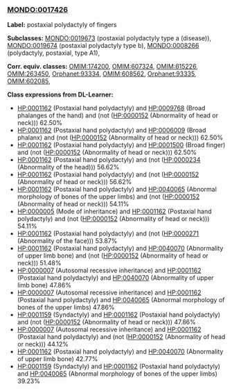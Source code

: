 
### [MONDO:0017426](http://purl.obolibrary.org/obo/MONDO_0017426)
**Label:** postaxial polydactyly of fingers

**Subclasses:** [MONDO:0019673](http://purl.obolibrary.org/obo/MONDO_0019673) (postaxial polydactyly type a (disease)), [MONDO:0019674](http://purl.obolibrary.org/obo/MONDO_0019674) (postaxial polydactyly type b), [MONDO:0008266](http://purl.obolibrary.org/obo/MONDO_0008266) (polydactyly, postaxial, type A1), 

**Corr. equiv. classes:** [OMIM:174200](http://purl.obolibrary.org/obo/OMIM_174200), [OMIM:607324](http://purl.obolibrary.org/obo/OMIM_607324), [OMIM:615226](http://purl.obolibrary.org/obo/OMIM_615226), [OMIM:263450](http://purl.obolibrary.org/obo/OMIM_263450), [Orphanet:93334](http://www.orpha.net/ORDO/Orphanet_93334), [OMIM:608562](http://purl.obolibrary.org/obo/OMIM_608562), [Orphanet:93335](http://www.orpha.net/ORDO/Orphanet_93335), [OMIM:602085](http://purl.obolibrary.org/obo/OMIM_602085), 

**Class expressions from DL-Learner:**

- [HP:0001162](http://purl.obolibrary.org/obo/HP_0001162) (Postaxial hand polydactyly) and [HP:0009768](http://purl.obolibrary.org/obo/HP_0009768) (Broad phalanges of the hand) and (not ([HP:0000152](http://purl.obolibrary.org/obo/HP_0000152) (Abnormality of head or neck))) 62.50%
- [HP:0001162](http://purl.obolibrary.org/obo/HP_0001162) (Postaxial hand polydactyly) and [HP:0006009](http://purl.obolibrary.org/obo/HP_0006009) (Broad phalanx) and (not ([HP:0000152](http://purl.obolibrary.org/obo/HP_0000152) (Abnormality of head or neck))) 62.50%
- [HP:0001162](http://purl.obolibrary.org/obo/HP_0001162) (Postaxial hand polydactyly) and [HP:0001500](http://purl.obolibrary.org/obo/HP_0001500) (Broad finger) and (not ([HP:0000152](http://purl.obolibrary.org/obo/HP_0000152) (Abnormality of head or neck))) 62.50%
- [HP:0001162](http://purl.obolibrary.org/obo/HP_0001162) (Postaxial hand polydactyly) and (not ([HP:0000234](http://purl.obolibrary.org/obo/HP_0000234) (Abnormality of the head))) 56.62%
- [HP:0001162](http://purl.obolibrary.org/obo/HP_0001162) (Postaxial hand polydactyly) and (not ([HP:0000152](http://purl.obolibrary.org/obo/HP_0000152) (Abnormality of head or neck))) 56.62%
- [HP:0001162](http://purl.obolibrary.org/obo/HP_0001162) (Postaxial hand polydactyly) and [HP:0040065](http://purl.obolibrary.org/obo/HP_0040065) (Abnormal morphology of bones of the upper limbs) and (not ([HP:0000152](http://purl.obolibrary.org/obo/HP_0000152) (Abnormality of head or neck))) 54.11%
- [HP:0000005](http://purl.obolibrary.org/obo/HP_0000005) (Mode of inheritance) and [HP:0001162](http://purl.obolibrary.org/obo/HP_0001162) (Postaxial hand polydactyly) and (not ([HP:0000152](http://purl.obolibrary.org/obo/HP_0000152) (Abnormality of head or neck))) 54.11%
- [HP:0001162](http://purl.obolibrary.org/obo/HP_0001162) (Postaxial hand polydactyly) and (not ([HP:0000271](http://purl.obolibrary.org/obo/HP_0000271) (Abnormality of the face))) 53.87%
- [HP:0001162](http://purl.obolibrary.org/obo/HP_0001162) (Postaxial hand polydactyly) and [HP:0040070](http://purl.obolibrary.org/obo/HP_0040070) (Abnormality of upper limb bone) and (not ([HP:0000152](http://purl.obolibrary.org/obo/HP_0000152) (Abnormality of head or neck))) 51.48%
- [HP:0000007](http://purl.obolibrary.org/obo/HP_0000007) (Autosomal recessive inheritance) and [HP:0001162](http://purl.obolibrary.org/obo/HP_0001162) (Postaxial hand polydactyly) and [HP:0040070](http://purl.obolibrary.org/obo/HP_0040070) (Abnormality of upper limb bone) 47.86%
- [HP:0000007](http://purl.obolibrary.org/obo/HP_0000007) (Autosomal recessive inheritance) and [HP:0001162](http://purl.obolibrary.org/obo/HP_0001162) (Postaxial hand polydactyly) and [HP:0040065](http://purl.obolibrary.org/obo/HP_0040065) (Abnormal morphology of bones of the upper limbs) 47.86%
- [HP:0001159](http://purl.obolibrary.org/obo/HP_0001159) (Syndactyly) and [HP:0001162](http://purl.obolibrary.org/obo/HP_0001162) (Postaxial hand polydactyly) and (not ([HP:0000152](http://purl.obolibrary.org/obo/HP_0000152) (Abnormality of head or neck))) 47.86%
- [HP:0000007](http://purl.obolibrary.org/obo/HP_0000007) (Autosomal recessive inheritance) and [HP:0001162](http://purl.obolibrary.org/obo/HP_0001162) (Postaxial hand polydactyly) and (not ([HP:0000152](http://purl.obolibrary.org/obo/HP_0000152) (Abnormality of head or neck))) 44.12%
- [HP:0001162](http://purl.obolibrary.org/obo/HP_0001162) (Postaxial hand polydactyly) and [HP:0040070](http://purl.obolibrary.org/obo/HP_0040070) (Abnormality of upper limb bone) 42.77%
- [HP:0001159](http://purl.obolibrary.org/obo/HP_0001159) (Syndactyly) and [HP:0001162](http://purl.obolibrary.org/obo/HP_0001162) (Postaxial hand polydactyly) and [HP:0040065](http://purl.obolibrary.org/obo/HP_0040065) (Abnormal morphology of bones of the upper limbs) 39.23%


